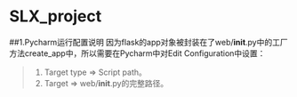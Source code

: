 # SLX_project
##1.Pycharm运行配置说明
因为flask的app对象被封装在了web/__init__.py中的工厂方法create_app中，所以需要在Pycharm中对Edit Configuration中设置：
>1. Target type => Script path。
>2. Target => web/__init__.py的完整路径。